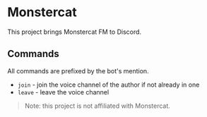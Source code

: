 # Monstercat
This project brings Monstercat FM to Discord.

## Commands
All commands are prefixed by the bot's mention.

- `join` - join the voice channel of the author if not already in one
- `leave` - leave the voice channel

> Note: this project is not affiliated with Monstercat.
